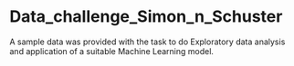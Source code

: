 # Data_challenge_Simon_n_Schuster

A sample data was provided with the task to do Exploratory data analysis and application of a suitable Machine Learning model. 
